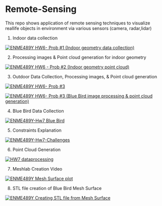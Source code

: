 # Remote-Sensing
 This repo shows application of remote sensing techniques to visualize reallife objects in environment via various sensors (camera, radar,lidar)

1. Indoor data collection

[![ENME489Y HW6- Prob #1 (Indoor geometry data collection)](https://img.youtube.com/vi/Ow-dyoWum50/0.jpg)](https://www.youtube.com/watch?v=Ow-dyoWum50)

2. Processing images & Point cloud generation for indoor geometry

[![ENME489Y HW6 - Prob #2 (Indoor geometry point cloud)](https://img.youtube.com/vi/OiEwBp1bUB0/0.jpg)](https://www.youtube.com/watch?v=OiEwBp1bUB0)

3. Outdoor Data Collection, Processing images, & Point cloud generation

[![ENME489Y HW6- Prob #3](https://img.youtube.com/vi/PRGEtmr0rEQ/0.jpg)](https://www.youtube.com/watch?v=PRGEtmr0rEQ)

[![ENME489Y HW6- Prob #3 (Blue Bird image processing & point cloud generation)](https://img.youtube.com/vi/yEtDFooaWDc/0.jpg)](https://www.youtube.com/watch?v=yEtDFooaWDc)

4. Blue Bird Data Collection

[![ENME489Y-Hw7 Blue Bird](https://img.youtube.com/vi/BZBMUMKABBw/0.jpg)](https://www.youtube.com/watch?v=BZBMUMKABBw)

5. Constraints Explanation

[![ENME489Y-Hw7-Challenges](https://img.youtube.com/vi/16jvlVFZEHI/0.jpg)](https://www.youtube.com/watch?v=16jvlVFZEHI)

6. Point Cloud Generation

[![HW7 dataprocessing](https://img.youtube.com/vi/kVp09UbNpbs/0.jpg)](https://www.youtube.com/watch?v=kVp09UbNpbs)

7. Meshlab Creation Video

[![ENME489Y Mesh Surface plot](https://img.youtube.com/vi/q6jpSZ4mclk/0.jpg)](https://www.youtube.com/watch?v=q6jpSZ4mclk)

8. STL file creation of Blue Bird Mesh Surface

[![ENME489Y Creating STL file from Mesh Surface](https://img.youtube.com/vi/oKB-7rYEvWA/0.jpg)](https://www.youtube.com/watch?v=oKB-7rYEvWA)

